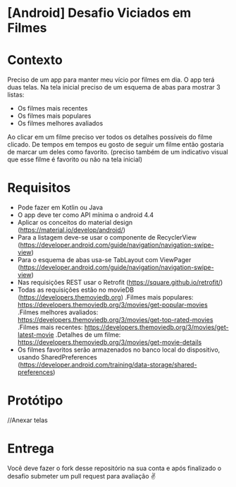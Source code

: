 # [Android] Desafio Viciados em Filmes

# Contexto
Preciso de um app para manter meu vício por filmes em dia. O app terá duas telas. Na tela inicial preciso de um esquema de abas para mostrar 3 listas:
 - Os filmes mais recentes
 - Os filmes mais populares
 - Os filmes melhores avaliados

Ao clicar em um filme preciso ver todos os detalhes possíveis do filme clicado.
De tempos em tempos eu gosto de seguir um filme então gostaria de marcar um deles como favorito. (preciso também de um indicativo visual que esse filme é favorito ou não na tela inicial) 

# Requisitos
 - Pode fazer em Kotlin ou Java
 - O app deve ter como API mínima o android 4.4
 - Aplicar os conceitos do material design (https://material.io/develop/android/)
 - Para a listagem deve-se usar o componente de RecyclerView (https://developer.android.com/guide/navigation/navigation-swipe-view)
 - Para o esquema de abas usa-se TabLayout com ViewPager (https://developer.android.com/guide/navigation/navigation-swipe-view)
 - Nas requisições REST usar o Retrofit (https://square.github.io/retrofit/)
 - Todas as requisições estão no movieDB (https://developers.themoviedb.org)
    .Filmes mais populares: https://developers.themoviedb.org/3/movies/get-popular-movies
    .Filmes melhores avaliados: https://developers.themoviedb.org/3/movies/get-top-rated-movies
    .Filmes mais recentes: https://developers.themoviedb.org/3/movies/get-latest-movie
    .Detalhes de um filme: https://developers.themoviedb.org/3/movies/get-movie-details
 - Os filmes favoritos serão armazenados no banco local do dispositivo, usando SharedPreferences (https://developer.android.com/training/data-storage/shared-preferences)
 
# Protótipo
//Anexar telas

# Entrega
Você deve fazer o fork desse repositório na sua conta e após finalizado o desafio submeter um pull request para avaliação :v:
